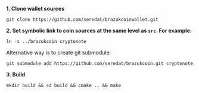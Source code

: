 **1. Clone wallet sources**

```
git clone https://github.com/seredat/brazukcoinwallet.git
```

**2. Set symbolic link to coin sources at the same level as `src`. For example:**

```
ln -s ../brazukcoin cryptonote
```

Alternative way is to create git submodule:

```
git submodule add https://github.com/seredat/brazukcoin.git cryptonote
```

**3. Build**

```
mkdir build && cd build && cmake .. && make
```
